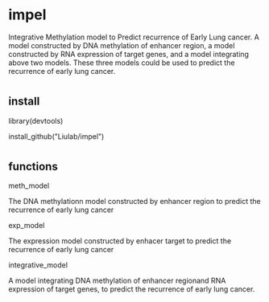 # impel
Integrative Methylation model to Predict recurrence of Early Lung cancer. A model constructed by DNA methylation of enhancer region, a model constructed by RNA expression of target genes, and a model integrating above two models. These three models could be used to predict the recurrence of early lung cancer.




# 
## install
library(devtools)

install_github("Liulab/impel")




#
## functions
meth_model 

The DNA methylationn model constructed by enhancer region to predict the recurrence of early lung cancer


exp_model

The expression model constructed by enhacer target to predict the recurrence of early lung cancer


integrative_model

A model integrating  DNA methylation of enhancer regionand RNA expression of target genes, to predict the recurrence of early lung cancer.
